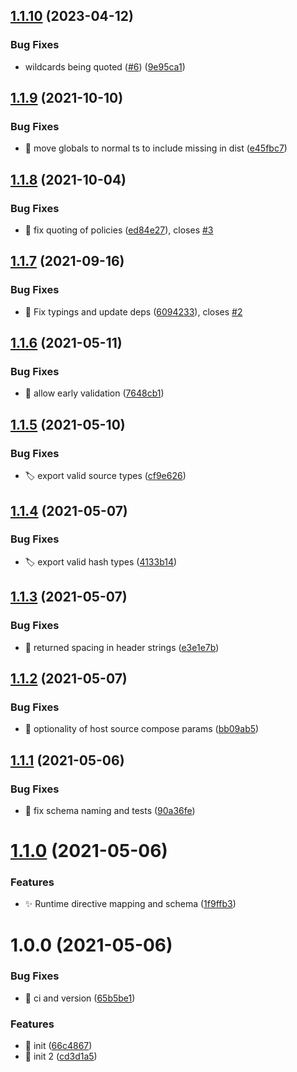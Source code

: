 ## [1.1.10](https://github.com/josh-hemphill/csp-typed-directives/compare/v1.1.9...v1.1.10) (2023-04-12)


### Bug Fixes

* wildcards being quoted ([#6](https://github.com/josh-hemphill/csp-typed-directives/issues/6)) ([9e95ca1](https://github.com/josh-hemphill/csp-typed-directives/commit/9e95ca1c5210abde1b0f517b938fab1f71aaf845))

## [1.1.9](https://github.com/josh-hemphill/csp-typed-directives/compare/v1.1.8...v1.1.9) (2021-10-10)


### Bug Fixes

* :bug: move globals to normal ts to include missing in dist ([e45fbc7](https://github.com/josh-hemphill/csp-typed-directives/commit/e45fbc79ffbb33df43652834b94e91519e1c4657))

## [1.1.8](https://github.com/josh-hemphill/csp-typed-directives/compare/v1.1.7...v1.1.8) (2021-10-04)


### Bug Fixes

* :bug: fix quoting of policies ([ed84e27](https://github.com/josh-hemphill/csp-typed-directives/commit/ed84e276a2c4adafe356709b3de5f11dce569984)), closes [#3](https://github.com/josh-hemphill/csp-typed-directives/issues/3)

## [1.1.7](https://github.com/josh-hemphill/csp-typed-directives/compare/v1.1.6...v1.1.7) (2021-09-16)


### Bug Fixes

* :bug: Fix typings and update deps ([6094233](https://github.com/josh-hemphill/csp-typed-directives/commit/6094233def1747089fdaa738d3d4e83a8ffdb226)), closes [#2](https://github.com/josh-hemphill/csp-typed-directives/issues/2)

## [1.1.6](https://github.com/josh-hemphill/csp-typed-directives/compare/v1.1.5...v1.1.6) (2021-05-11)


### Bug Fixes

* :bug: allow early validation ([7648cb1](https://github.com/josh-hemphill/csp-typed-directives/commit/7648cb191986e8eac793614806c286206e74dc1b))

## [1.1.5](https://github.com/josh-hemphill/csp-typed-directives/compare/v1.1.4...v1.1.5) (2021-05-10)


### Bug Fixes

* :label: export valid source types ([cf9e626](https://github.com/josh-hemphill/csp-typed-directives/commit/cf9e6261894509c7745887919acea537f9f40682))

## [1.1.4](https://github.com/josh-hemphill/csp-typed-directives/compare/v1.1.3...v1.1.4) (2021-05-07)


### Bug Fixes

* :label: export valid hash types ([4133b14](https://github.com/josh-hemphill/csp-typed-directives/commit/4133b147c212a26f65cde630b756dc0d1372dbba))

## [1.1.3](https://github.com/josh-hemphill/csp-typed-directives/compare/v1.1.2...v1.1.3) (2021-05-07)


### Bug Fixes

* :bug: returned spacing in header strings ([e3e1e7b](https://github.com/josh-hemphill/csp-typed-directives/commit/e3e1e7ba153b75430ec72ae38f8aae3b7007d614))

## [1.1.2](https://github.com/josh-hemphill/csp-typed-directives/compare/v1.1.1...v1.1.2) (2021-05-07)


### Bug Fixes

* :bug: optionality of host source compose params ([bb09ab5](https://github.com/josh-hemphill/csp-typed-directives/commit/bb09ab5cadd5aeee8095a14f55979448fb24f9e6))

## [1.1.1](https://github.com/josh-hemphill/csp-typed-directives/compare/v1.1.0...v1.1.1) (2021-05-06)


### Bug Fixes

* :bug: fix schema naming and tests ([90a36fe](https://github.com/josh-hemphill/csp-typed-directives/commit/90a36fef56ea4410d1d48111e973984b895fcf32))

# [1.1.0](https://github.com/josh-hemphill/csp-typed-directives/compare/v1.0.0...v1.1.0) (2021-05-06)


### Features

* :sparkles: Runtime directive mapping and schema ([1f9ffb3](https://github.com/josh-hemphill/csp-typed-directives/commit/1f9ffb30b940dfe61a819e5ce795b7b2be6cf942))

# 1.0.0 (2021-05-06)


### Bug Fixes

* :bug: ci and version ([65b5be1](https://github.com/josh-hemphill/csp-typed-directives/commit/65b5be1750890e87f01beabeaf145f5eb6c5d95a))


### Features

* :tada: init ([66c4867](https://github.com/josh-hemphill/csp-typed-directives/commit/66c4867b0951783c734c3777481f9532cab29cf3))
* :tada: init 2 ([cd3d1a5](https://github.com/josh-hemphill/csp-typed-directives/commit/cd3d1a5a2473a23e5d0d599c7fc6ebbf39ae231f))

